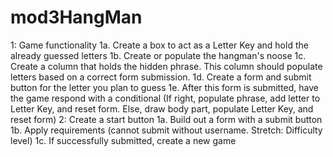 # mod3HangMan

1: Game functionality
    1a. Create a box to act as a Letter Key and hold the already guessed letters
    1b. Create or populate the hangman's noose
    1c. Create a column that holds the hidden phrase. This column should populate letters based on a correct form submission.
    1d. Create a form and submit button for the letter you plan to guess
    1e. After this form is submitted, have the game respond with a conditional (If right, populate phrase, add letter to Letter Key, and reset form. Else, draw body part, populate Letter Key, and reset form)
2: Create a start button
    1a. Build out a form with a submit button
    1b. Apply requirements (cannot submit without username. Stretch: Difficulty level)
    1c. If successfully submitted, create a new game

